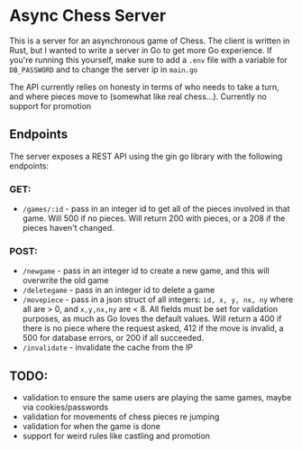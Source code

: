 # Async Chess Server

This is a server for an asynchronous game of Chess. The client is written in Rust, but I wanted to write a server in Go to get more Go experience. If you're running this yourself, make sure to add a `.env` file with a variable for `DB_PASSWORD` and to change the server ip in `main.go`


The API currently relies on honesty in terms of who needs to take a turn, and where pieces move to (somewhat like real chess...). Currently no support for promotion

## Endpoints

The server exposes a REST API using the gin go library with the following endpoints:

### GET:

 - `/games/:id` - pass in an integer id to get all of the pieces involved in that game. Will 500 if no pieces. Will return 200 with pieces, or a 208 if the pieces haven't changed.

 ### POST:

 - `/newgame` - pass in an integer id to create a new game, and this will overwrite the old game
 - `/deletegame` - pass in an integer id to delete a game
 - `/movepiece` - pass in a json struct of all integers: `id, x, y, nx, ny` where all are > 0, and `x,y,nx,ny` are < 8. All fields must be set for validation purposes, as much as Go loves the default values. Will return a 400 if there is no piece where the request asked, 412 if the move is invalid, a 500 for database errors, or 200 if all succeeded.
 - `/invalidate` - invalidate the cache from the IP

## TODO:
 - validation to ensure the same users are playing the same games, maybe via cookies/passwords
 - validation for movements of chess pieces re jumping
 - validation for when the game is done
 - support for weird rules like castling and promotion

